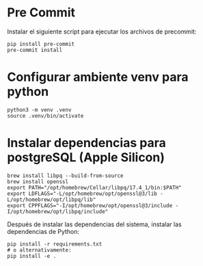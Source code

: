 # Pre Commit

Instalar el siguiente script para ejecutar los archivos de precommit:

```
pip install pre-commit
pre-commit install
```

# Configurar ambiente venv para python

```
python3 -m venv .venv
source .venv/bin/activate
```

# Instalar dependencias para postgreSQL (Apple Silicon)

```
brew install libpq --build-from-source
brew install openssl
export PATH="/opt/homebrew/Cellar/libpq/17.4_1/bin:$PATH"
export LDFLAGS="-L/opt/homebrew/opt/openssl@3/lib -L/opt/homebrew/opt/libpq/lib"
export CPPFLAGS="-I/opt/homebrew/opt/openssl@3/include -I/opt/homebrew/opt/libpq/include"
```

Después de instalar las dependencias del sistema, instalar las dependencias de Python:

```
pip install -r requirements.txt
# o alternativamente:
pip install -e .
```
